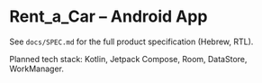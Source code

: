 # Rent_a_Car – Android App

See `docs/SPEC.md` for the full product specification (Hebrew, RTL).

Planned tech stack: Kotlin, Jetpack Compose, Room, DataStore, WorkManager.


